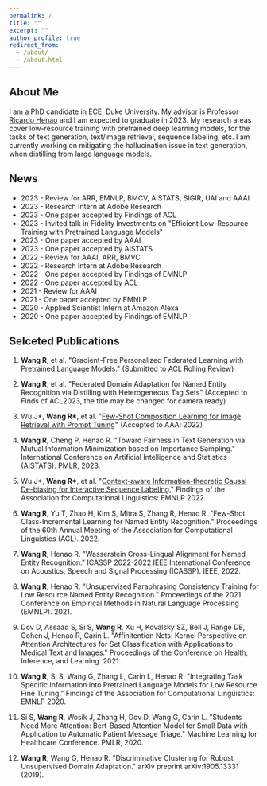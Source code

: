 ```yaml
---
permalink: /
title: ""
excerpt: ""
author_profile: true
redirect_from: 
  - /about/
  - /about.html
---
```


<!---
<p align="center">
  <img src="https://github.com/peterbhase/peterbhase.github.io/blob/master/images/s2.jpg?raw=True" alt="Photo" style="width: 300px;"/> 
</p>
-->

## About Me

I am a PhD candidate in ECE, Duke University. My advisor is Professor [Ricardo Henao](https://ece.duke.edu/faculty/ricardo-henao) and I am expected to graduate in 2023. My research areas cover low-resource training with pretrained deep learning models, for the tasks of text generation, text/image retrieval, sequence labeling, etc. I am currently working on mitigating the hallucination issue in text generation, when distilling from large language models.



## News
* 2023 - Review for ARR, EMNLP, BMCV, AISTATS, SIGIR, UAI and AAAI
* 2023 - Research Intern at Adobe Research
* 2023 - One paper accepted by Findings of ACL
* 2023 - Invited talk in Fidelity Investments on "Efficient Low-Resource Training with Pretrained Language Models"
* 2023 - One paper accepted by AAAI
* 2023 - One paper accepted by AISTATS
* 2022 - Review for AAAI, ARR, BMVC
* 2022 - Research Intern at Adobe Research
* 2022 - One paper accepted by Findings of EMNLP
* 2022 - One paper accepted by ACL
* 2021 - Review for AAAI
* 2021 - One paper accepted by EMNLP
* 2020 - Applied Scientist Intern at Amazon Alexa
* 2020 - One paper accepted by Findings of EMNLP

## Selceted Publications

1. **Wang R**, et al. "Gradient-Free Personalized Federated Learning with Pretrained Language Models." (Submitted to ACL Rolling Review)

2. **Wang R**, et al. "Federated Domain Adaptation for Named Entity Recognition via Distilling with Heterogeneous Tag Sets" (Accepted to Finds of ACL2023, the title may be changed for camera ready)

3. Wu J\*, **Wang R\***, et al. "[Few-Shot Composition Learning for Image Retrieval with Prompt Tuning](https://ojs.aaai.org/index.php/AAAI/article/view/25597)" (Accepted to AAAI 2022)

4. **Wang R**, Cheng P, Henao R. "Toward Fairness in Text Generation via Mutual Information Minimization based on Importance Sampling." International Conference on Artificial Intelligence and Statistics (AISTATS). PMLR, 2023.

5. Wu J*, **Wang R\***, et al. "[Context-aware Information-theoretic Causal De-biasing for Interactive Sequence Labeling.](https://aclanthology.org/2022.findings-emnlp.251.pdf)" Findings of the Association for Computational Linguistics: EMNLP 2022.

6. **Wang R**, Yu T, Zhao H, Kim S, Mitra S, Zhang R, Henao R.  "Few-Shot Class-Incremental Learning for Named Entity Recognition." Proceedings of the 60th Annual Meeting of the Association for Computational Linguistics (ACL). 2022.

7. **Wang R**, Henao R. "Wasserstein Cross-Lingual Alignment for Named Entity Recognition." ICASSP 2022-2022 IEEE International Conference on Acoustics, Speech and Signal Processing (ICASSP). IEEE, 2022.

8. **Wang R**, Henao R. "Unsupervised Paraphrasing Consistency Training for Low Resource Named Entity Recognition." Proceedings of the 2021 Conference on Empirical Methods in Natural Language Processing (EMNLP). 2021.

9. Dov D, Assaad S, Si S, **Wang R**, Xu H, Kovalsky SZ, Bell J, Range DE, Cohen J, Henao R, Carin L. "Affinitention Nets: Kernel Perspective on Attention Architectures for Set Classification with Applications to Medical Text and Images." Proceedings of the Conference on Health, Inference, and Learning. 2021.

10. **Wang R**, Si S, Wang G, Zhang L, Carin L, Henao R. "Integrating Task Specific Information into Pretrained Language Models for Low Resource Fine Tuning." Findings of the Association for Computational Linguistics: EMNLP 2020.

11. Si S, **Wang R**, Wosik J, Zhang H, Dov D, Wang G, Carin L. "Students Need More Attention: Bert-Based Attention Model for Small Data with Application to Automatic Patient Message Triage." Machine Learning for Healthcare Conference. PMLR, 2020.

12. **Wang R**, Wang G, Henao R. "Discriminative Clustering for Robust Unsupervised Domain Adaptation." arXiv preprint arXiv:1905.13331 (2019).



